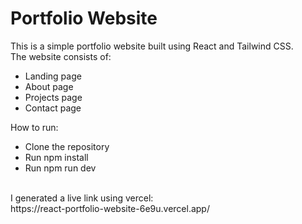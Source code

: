 # Portfolio Website
This is a simple portfolio website built using React and Tailwind CSS. <br />
The website consists of:
<ul>
  <li>Landing page</li>
  <li>About page</li>
  <li>Projects page</li>
  <li>Contact page</li>
</ul>
How to run:
<ul>
  <li>Clone the repository</li>
  <li>Run npm install</li>
  <li>Run npm run dev</li>
</ul>
<br />
I generated a live link using vercel: <br />
https://react-portfolio-website-6e9u.vercel.app/

